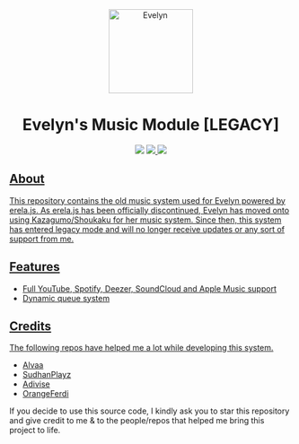 <div align=center>
  <a href="logo">
    <img src="https://cdn.discordapp.com/avatars/832289090128969787/3e8394e754ee4d7f9e2d9edd43aec3f3.webp?size=2048" alt="Evelyn" height="150px" width="150px"
  ></a>
  
</div>
  <h1 align=center>Evelyn's Music Module [LEGACY] </h1>

  <div align=center>
      <img src="https://forthebadge.com/images/badges/you-didnt-ask-for-this.svg">
    </a>

  <a href="#">
  <img src="https://forthebadge.com/images/badges/contains-tasty-spaghetti-code.svg"
  </a>

  <a href="#">
  <img src="https://forthebadge.com/images/badges/built-with-love.svg"
  </a>
</div>

## About

This repository contains the old music system used for Evelyn powered by erela.js. As erela.js has been officially discontinued, Evelyn has moved onto using Kazagumo/Shoukaku for her music system. Since then, this system has entered legacy mode and will no longer receive updates or any sort of support from me.

## Features

- Full YouTube, Spotify, Deezer, SoundCloud and Apple Music support
- Dynamic queue system

## Credits
The following repos have helped me a lot while developing this system.
- [Alvaa](https://github.com/Allvaa/lavalink-musicbot) 
- [SudhanPlayz](https://github.com/SudhanPlayz/Discord-MusicBot)
- [Adivise](https://github.com/Adivise/NanoSpacePlus)
- [OrangeFerdi](https://github.com/orangeferdi/embed-pages)

If you decide to use this source code, I kindly ask you to star this repository and give credit to me & to the people/repos that helped me bring this project to life.
